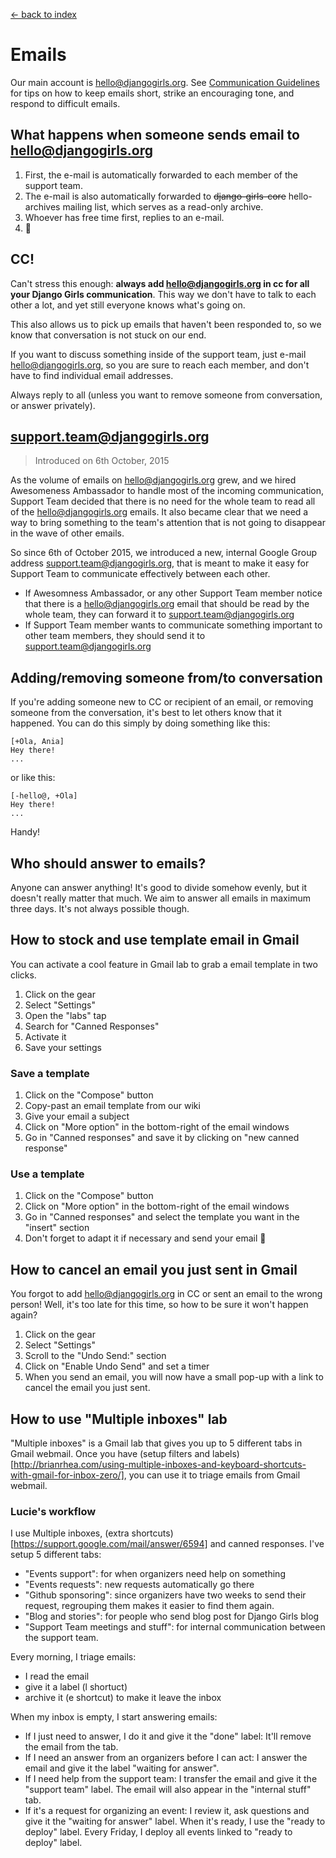 [<- back to index](../README.md)

# Emails

Our main account is hello@djangogirls.org. See [Communication Guidelines](communication.md) for tips on how to keep emails short, strike an encouraging tone, and respond to difficult emails.

## What happens when someone sends email to hello@djangogirls.org

1. First, the e-mail is automatically forwarded to each member of the support team.
2. The e-mail is also automatically forwarded to ~~django-girls-core~~ hello-archives mailing list, which serves as a read-only archive.
3. Whoever has free time first, replies to an e-mail.
4. :tada:

## CC!

Can't stress this enough: **always add hello@djangogirls.org in cc for all your Django Girls communication**. This way we don't have to talk to each other a lot, and yet still everyone knows what's going on.

This also allows us to pick up emails that haven't been responded to, so we know that conversation is not stuck on our end.

If you want to discuss something inside of the support team, just e-mail hello@djangogirls.org, so you are sure to reach each member, and don't have to find individual email addresses.

Always reply to all (unless you want to remove someone from conversation, or answer privately).

## support.team@djangogirls.org

> Introduced on 6th October, 2015

As the volume of emails on hello@djangogirls.org grew, and we hired Awesomeness Ambassador to handle most of the incoming communication, Support Team decided that there is no need for the whole team to read all of the hello@djangogirls.org emails. It also became clear that we need a way to bring something to the team's attention that is not going to disappear in the wave of other emails.

So since 6th of October 2015, we introduced a new, internal Google Group address support.team@djangogirls.org, that is meant to make it easy for Support Team to communicate effectively between each other.

- If Awesomness Ambassador, or any other Support Team member notice that there is a hello@djangogirls.org email that should be read by the whole team, they can forward it to support.team@djangogirls.org
- If Support Team member wants to communicate something important to other team members, they should send it to support.team@djangogirls.org

## Adding/removing someone from/to conversation

If you're adding someone new to CC or recipient of an email, or removing someone from the conversation, it's best to let others know that it happened. You can do this simply by doing something like this:

    [+Ola, Ania]
    Hey there!
    ...

or like this:

    [-hello@, +Ola]
    Hey there!
    ...

Handy!

## Who should answer to emails?

Anyone can answer anything! It's good to divide somehow evenly, but it doesn't really matter that much. We aim to answer all emails in maximum three days. It's not always possible though.

## How to stock and use template email in Gmail

You can activate a cool feature in Gmail lab to grab a email template in two clicks.

1. Click on the gear
2. Select "Settings"
3. Open the "labs" tap
4. Search for "Canned Responses"
5. Activate it
6. Save your settings

### Save a template

1. Click on the "Compose" button
2. Copy-past an email template from our wiki
3. Give your email a subject
4. Click on "More option" in the bottom-right of the email windows
5. Go in "Canned responses" and save it by clicking on "new canned response"

### Use a template

1. Click on the "Compose" button
2. Click on "More option" in the bottom-right of the email windows
3. Go in "Canned responses" and select the template you want in the "insert" section
4. Don't forget to adapt it if necessary and send your email :postbox:

## How to cancel an email you just sent in Gmail

You forgot to add hello@djangogirls.org in CC or sent an email to the wrong person! Well, it's too late for this time, so how to be sure it won't happen again?

1. Click on the gear
2. Select "Settings"
3. Scroll to the "Undo Send:" section
4. Click on "Enable Undo Send" and set a timer
5. When you send an email, you will now have a small pop-up with a link to cancel the email you just sent.

## How to use "Multiple inboxes" lab

"Multiple inboxes" is a Gmail lab that gives you up to 5 different tabs in Gmail webmail. Once you have (setup filters and labels)[http://brianrhea.com/using-multiple-inboxes-and-keyboard-shortcuts-with-gmail-for-inbox-zero/], you can use it to triage emails from Gmail webmail.

### Lucie's workflow

I use Multiple inboxes, (extra shortcuts)[https://support.google.com/mail/answer/6594] and canned responses. I've setup 5 different tabs:

- "Events support": for when organizers need help on something
- "Events requests": new requests automatically go there
- "Github sponsoring": since organizers have two weeks to send their request, regrouping them makes it easier to find them again.
- "Blog and stories": for people who send blog post for Django Girls blog
- "Support Team meetings and stuff": for internal communication between the support team.

Every morning, I triage emails:

- I read the email
- give it a label (l shortuct)
- archive it (e shortcut) to make it leave the inbox

When my inbox is empty, I start answering emails:

- If I just need to answer, I do it and give it the "done" label: It'll remove the email from the tab.
- If I need an answer from an organizers before I can act: I answer the email and give it the label "waiting for answer".
- If I need help from the support team: I transfer the email and give it the "support team" label. The email will also appear in the "internal stuff" tab.
- If it's a request for organizing an event: I review it, ask questions and give it the "waiting for answer" label. When it's ready, I use the "ready to deploy" label. Every Friday, I deploy all events linked to "ready to deploy" label.
